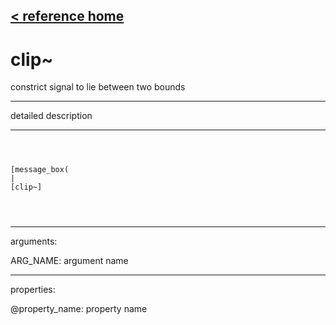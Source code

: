 [< reference home](ceammc_lib.html)
---

# clip~


constrict signal to lie between two bounds

---

detailed description
<br>


---


```



[message_box(                                 
|
[clip~]


            
```

---
arguments:

ARG_NAME: argument name<br>

---
properties:

@property_name: property name<br>

